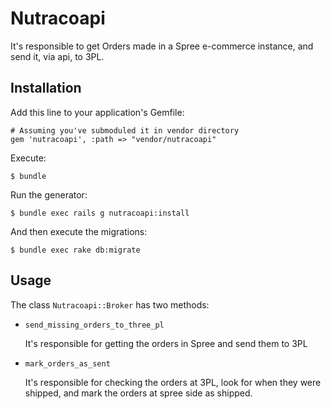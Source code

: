 Nutracoapi
==========

It's responsible to get Orders made in a Spree e-commerce instance, and send it, via api, to 3PL.

Installation
------------

Add this line to your application's Gemfile:

    # Assuming you've submoduled it in vendor directory
    gem 'nutracoapi', :path => "vendor/nutracoapi"

Execute:

    $ bundle

Run the generator:

    $ bundle exec rails g nutracoapi:install

And then execute the migrations:

    $ bundle exec rake db:migrate

Usage
-----

The class `Nutracoapi::Broker` has two methods:

* `send_missing_orders_to_three_pl`

  It's responsible for getting the orders in Spree and send them to 3PL

* `mark_orders_as_sent`

  It's responsible for checking the orders at 3PL, look for when they were shipped, and mark the orders at spree side as shipped.
